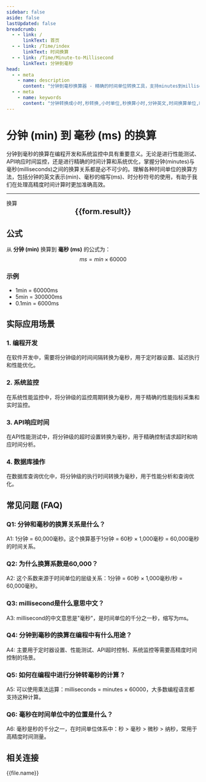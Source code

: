 ```yaml
---
sidebar: false
aside: false
lastUpdated: false
breadcrumb:
  - - link: /
      linkText: 首页
  - - link: /Time/index
      linkText: 时间换算
  - - link: /Time/Minute-to-Millisecond
      linkText: 分钟到毫秒
head:
  - - meta
    - name: description
      content: "分钟到毫秒换算器 - 精确的时间单位转换工具，支持minutes到milliseconds的快速换算。提供分钟(min)、毫秒(ms)等时间单位的换算关系，适用于编程开发、系统监控等场景。在线时间换算器，支持时分秒符号转换。"
  - - meta
    - name: keywords
      content: "分钟转换成小时,秒转换,小时单位,秒换算小时,分钟英文,时间换算单位,时间换算器在线使用,时分秒符号,分秒,分钟换算小时,minutes是什么意思中文,分秒符号,分钟转小时,分钟的缩写,min是分钟吗,分钟单位,分钟的英文,时间单位换算,时间计算器在线计算分钟,时间转换器,分钟缩写,小时,分钟英文,时间换算,mins,秒,minute,minutes,min,毫秒,millisecond,ms,编程开发"
---
```

# 分钟 (min) 到 毫秒 (ms) 的换算

分钟到毫秒的换算在编程开发和系统监控中具有重要意义。无论是进行性能测试、API响应时间监控，还是进行精确的时间计算和系统优化，掌握分钟(minutes)与毫秒(milliseconds)之间的换算关系都是必不可少的。理解各种时间单位的换算方法，包括分钟的英文表示(min)、毫秒的缩写(ms)、时分秒符号的使用，有助于我们在处理高精度时间计算时更加准确高效。

---
<script setup>
import { onMounted, reactive, inject, ref } from 'vue'
import { NButton,NForm ,NFormItem,NInput,NInputNumber,NSelect,NCard,useMessage,NGrid ,NGi  } from 'naive-ui'
import { defineClientComponent } from 'vitepress'
import { Time } from '../../files';
const seoKey = [
  '分钟转换成小时', '秒转换', '小时单位', '秒换算小时', '分钟英文',
  '时间换算单位', '时间换算器在线使用', '时分秒符号', '分秒', '分钟换算小时',
  'minutes是什么意思中文', '分秒符号', '分钟转小时', '分钟的缩写', 'min是分钟吗',
  '分钟单位', '分钟的英文', '时间单位换算', '时间计算器在线计算分钟', '时间转换器',
  '分钟缩写', '小时', '分钟英文', '时间换算', 'mins', '秒', 'minute', 'minutes', 'min',
  '毫秒', 'millisecond', 'ms', '编程开发', '系统监控', '分钟到毫秒'
]
const convert = inject('convert')

const form = reactive({
  number: null,
  result: '',
  title: '分钟到毫秒换算器'
})

const convertHandler = () => {
  if (form.number !== null && !isNaN(form.number)) {
    const convertedValue = parseFloat(form.number) * 60000
    form.result = `${form.number}min = ${convertedValue.toFixed(0)}ms`
  } else {
    form.result = '请输入有效的数值。'
  }
}
</script>

<n-form size="large" :model="form">
  <n-form-item label="分钟 (min)">
    <n-input-number v-model:value="form.number" placeholder="输入分钟" style="width: 100%" />
  </n-form-item>
  <n-form-item>
    <n-button type="info" @click="convertHandler" block>换算</n-button>
  </n-form-item>
</n-form>

<n-card :title="form.title" size="small" embedded :bordered="false" hoverable>
  <div  style="text-align:center;font-size:20px;">
    <strong>{{form.result}}</strong>
  </div>
  <template #footer>
    <div style="font-size: 12px; color: #666; margin-top: 10px;">
      <span v-for="(keyword, index) in seoKey" :key="index">
        {{ keyword }}<span v-if="index < seoKey.length - 1">, </span>
      </span>
    </div>
  </template>
</n-card>

## 公式

从 **分钟 (min)** 换算到 **毫秒 (ms)** 的公式为：
$$ ms = min \times 60000 $$

### 示例
- 1min = 60000ms
- 5min = 300000ms
- 0.1min = 6000ms

## 实际应用场景

### 1. 编程开发
在软件开发中，需要将分钟级的时间间隔转换为毫秒，用于定时器设置、延迟执行和性能优化。

### 2. 系统监控
在系统性能监控中，将分钟级的监控周期转换为毫秒，用于精确的性能指标采集和实时监控。

### 3. API响应时间
在API性能测试中，将分钟级的超时设置转换为毫秒，用于精确控制请求超时和响应时间分析。

### 4. 数据库操作
在数据库查询优化中，将分钟级的执行时间转换为毫秒，用于性能分析和查询优化。

## 常见问题 (FAQ)

### Q1: 分钟和毫秒的换算关系是什么？
A1: 1分钟 = 60,000毫秒。这个换算基于1分钟 = 60秒 × 1,000毫秒 = 60,000毫秒的时间关系。

### Q2: 为什么换算系数是60,000？
A2: 这个系数来源于时间单位的层级关系：1分钟 = 60秒 × 1,000毫秒/秒 = 60,000毫秒。

### Q3: millisecond是什么意思中文？
A3: millisecond的中文意思是"毫秒"，是时间单位的千分之一秒，缩写为ms。

### Q4: 分钟到毫秒的换算在编程中有什么用途？
A4: 主要用于定时器设置、性能测试、API超时控制、系统监控等需要高精度时间控制的场景。

### Q5: 如何在编程中进行分钟转毫秒的计算？
A5: 可以使用乘法运算：milliseconds = minutes × 60000，大多数编程语言都支持这种计算。

### Q6: 毫秒在时间单位中的位置是什么？
A6: 毫秒是秒的千分之一，在时间单位体系中：秒 > 毫秒 > 微秒 > 纳秒，常用于高精度时间测量。

## 相关连接
<n-grid x-gap="12" :cols="2">
  <n-gi v-for="(file, index) in Time" :key="index">
    <n-button
      text
      tag="a"
      :href="file.path"
      type="info"
    >
      {{file.name}}
    </n-button>
  </n-gi>
</n-grid>